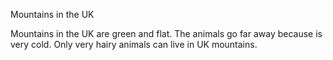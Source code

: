 Mountains in the UK

Mountains in the UK are green and flat.
The animals go far away because is very cold.
Only very hairy animals can live in UK mountains.


